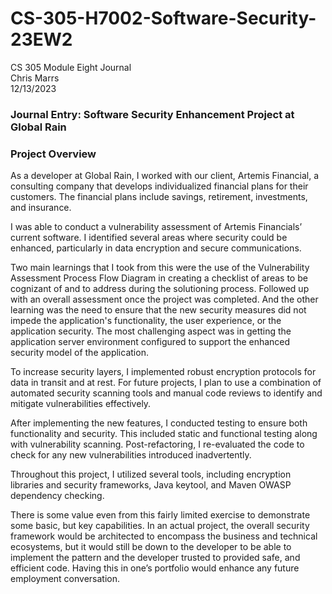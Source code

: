 # CS-305-H7002-Software-Security-23EW2
CS 305 Module Eight Journal  
Chris Marrs  
12/13/2023  

### Journal Entry: Software Security Enhancement Project at Global Rain  

### Project Overview  
As a developer at Global Rain, I worked with our client, Artemis Financial, a consulting company that develops individualized financial plans for their customers. The financial plans include savings, retirement, investments, and insurance.  

I was able to conduct a vulnerability assessment of Artemis Financials’ current software. I identified several areas where security could be enhanced, particularly in data encryption and secure communications.  

Two main learnings that I took from this were the use of the Vulnerability Assessment Process Flow Diagram in creating a checklist of areas to be cognizant of and to address during the solutioning process. Followed up with an overall assessment once the project was completed.  And the other learning was the need to ensure that the new security measures did not impede the application's functionality, the user experience, or the application security.  The most challenging aspect was in getting the application server environment configured to support the enhanced security model of the application.  

To increase security layers, I implemented robust encryption protocols for data in transit and at rest. For future projects, I plan to use a combination of automated security scanning tools and manual code reviews to identify and mitigate vulnerabilities effectively.  

After implementing the new features, I conducted testing to ensure both functionality and security. This included static and functional testing along with vulnerability scanning. Post-refactoring, I re-evaluated the code to check for any new vulnerabilities introduced inadvertently.  

Throughout this project, I utilized several tools, including encryption libraries and security frameworks, Java keytool, and Maven OWASP dependency checking.  

There is some value even from this fairly limited exercise to demonstrate some basic, but key capabilities.  In an actual project, the overall security framework would be architected to encompass the business and technical ecosystems, but it would still be down to the developer to be able to implement the pattern and the developer trusted to provided safe, and efficient code.  Having this in one’s portfolio would enhance any future employment conversation.  
